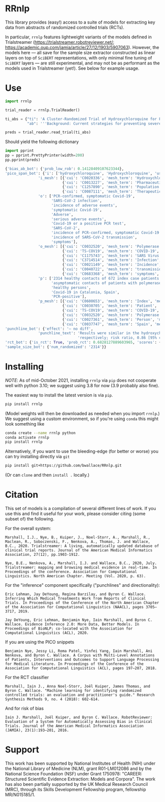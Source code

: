 # RRnlp

This library provides (easy!) access to a suite of models for extracting key data from abstracts of randomized controlled trials (RCTs). 

In particular, `rrnlp` features lightweight variants of the models defined in Trialstreamer (https://trialstreamer.robotreviewer.net/; https://academic.oup.com/jamia/article/27/12/1903/5907063). However, the models here — all save for the sample size extractor constructed as linear layers on top of `SciBERT` representations, with only minimal fine tuning of `SciBERT` layers — are still experimental, and may not be as performant as the models used in Trialstreamer (yet!). See below for example usage. 

# Use

```python
import rrnlp

trial_reader = rrnlp.TrialReader()

ti_abs = {"ti": 'A Cluster-Randomized Trial of Hydroxychloroquine for Prevention of Covid-19',
          "ab": '''Background: Current strategies for preventing severe acute respiratory syndrome coronavirus 2 (SARS-CoV-2) infection are limited to nonpharmacologic interventions. Hydroxychloroquine has been proposed as a postexposure therapy to prevent coronavirus disease 2019 (Covid-19), but definitive evidence is lacking.\n\nMethods: We conducted an open-label, cluster-randomized trial involving asymptomatic contacts of patients with polymerase-chain-reaction (PCR)-confirmed Covid-19 in Catalonia, Spain. We randomly assigned clusters of contacts to the hydroxychloroquine group (which received the drug at a dose of 800 mg once, followed by 400 mg daily for 6 days) or to the usual-care group (which received no specific therapy). The primary outcome was PCR-confirmed, symptomatic Covid-19 within 14 days. The secondary outcome was SARS-CoV-2 infection, defined by symptoms compatible with Covid-19 or a positive PCR test regardless of symptoms. Adverse events were assessed for up to 28 days.\n\nResults: The analysis included 2314 healthy contacts of 672 index case patients with Covid-19 who were identified between March 17 and April 28, 2020. A total of 1116 contacts were randomly assigned to receive hydroxychloroquine and 1198 to receive usual care. Results were similar in the hydroxychloroquine and usual-care groups with respect to the incidence of PCR-confirmed, symptomatic Covid-19 (5.7% and 6.2%, respectively; risk ratio, 0.86 [95% confidence interval, 0.52 to 1.42]). In addition, hydroxychloroquine was not associated with a lower incidence of SARS-CoV-2 transmission than usual care (18.7% and 17.8%, respectively). The incidence of adverse events was higher in the hydroxychloroquine group than in the usual-care group (56.1% vs. 5.9%), but no treatment-related serious adverse events were reported.\n\nConclusions: Postexposure therapy with hydroxychloroquine did not prevent SARS-CoV-2 infection or symptomatic Covid-19 in healthy persons exposed to a PCR-positive case patient. (Funded by the crowdfunding campaign YoMeCorono and others; BCN-PEP-CoV2 ClinicalTrials.gov number, NCT04304053.).'''}

preds = trial_reader.read_trial(ti_abs)
```

Should yield the following dictionary

```python
import pprint
pp = pprint.PrettyPrinter(width=200)
pp.pprint(preds)

{'bias_ab_bot': {'prob_low_rob': 0.14128409107623344},
'pico_span_bot': {'i': ['hydroxychloroquine', 'Hydroxychloroquine', 'usual care', 'drug', 'usual-care group (which received no specific therapy', 'hydroxychloroquine group'],
               'i_mesh': [{'cui': 'C0020336', 'mesh_term': 'Hydroxychloroquine', 'mesh_ui': 'D006886'},
                          {'cui': 'C0013227', 'mesh_term': 'Pharmaceutical Preparations', 'mesh_ui': 'D004364'},
                          {'cui': 'C1257890', 'mesh_term': 'Population Groups', 'mesh_ui': 'D044382'},
                          {'cui': 'C0087111', 'mesh_term': 'Therapeutics', 'mesh_ui': 'D013812'}],
               'o': ['PCR-confirmed, symptomatic Covid-19',
                     'SARS-CoV-2 infection',
                     'incidence of adverse events',
                     'symptomatic Covid-19',
                     'Adverse',
                     'serious adverse events',
                     'Covid-19 or a positive PCR test',
                     'SARS-CoV-2',
                     'incidence of PCR-confirmed, symptomatic Covid-19',
                     'incidence of SARS-CoV-2 transmission',
                     'symptoms'],
               'o_mesh': [{'cui': 'C0032520', 'mesh_term': 'Polymerase Chain Reaction', 'mesh_ui': 'D016133'},
                          {'cui': 'TS-COV19', 'mesh_term': 'COVID-19', 'mesh_ui': 'C000657245'},
                          {'cui': 'C1175743', 'mesh_term': 'SARS Virus', 'mesh_ui': 'D045473'},
                          {'cui': 'C3714514', 'mesh_term': 'Infection', 'mesh_ui': 'D007239'},
                          {'cui': 'C0021149', 'mesh_term': 'Incidence', 'mesh_ui': 'D015994'},
                          {'cui': 'C0040722', 'mesh_term': 'transmission', 'mesh_ui': 'Q000635'},
                          {'cui': 'C0683368', 'mesh_term': 'symptoms', 'mesh_ui': 'Q000175'}],
               'p': ['2314 healthy contacts of 672 index case patients with Covid-19 who were identified between March 17 and April 28, 2020',
                     'asymptomatic contacts of patients with polymerase-chain-reaction',
                     'healthy persons',
                     'Covid-19 in Catalonia, Spain',
                     'PCR-positive'],
               'p_mesh': [{'cui': 'C0600653', 'mesh_term': 'Index', 'mesh_ui': 'D020481'},
                          {'cui': 'C0030705', 'mesh_term': 'Patient', 'mesh_ui': 'D010361'},
                          {'cui': 'TS-COV19', 'mesh_term': 'COVID-19', 'mesh_ui': 'C000657245'},
                          {'cui': 'C0032520', 'mesh_term': 'Polymerase Chain Reaction', 'mesh_ui': 'D016133'},
                          {'cui': 'C0027361', 'mesh_term': 'Person', 'mesh_ui': 'D009272'},
                          {'cui': 'C0037747', 'mesh_term': 'Spain', 'mesh_ui': 'D013030'}]},
'punchline_bot': {'effect': '— no diff',
               'punchline_text': 'Results were similar in the hydroxychloroquine and usual-care groups with respect to the incidence of PCR-confirmed, symptomatic Covid-19 (5.7% and 6.2%, '
                                 'respectively; risk ratio, 0.86 [95% confidence interval, 0.52 to 1.42]).'},
'rct_bot': {'is_rct': True, 'prob_rct': 0.6828127889603965, 'scores': {'is_rct_balanced': True, 'is_rct_precise': True, 'is_rct_sensitive': True}},
'sample_size_bot': {'num_randomized': '2314'}}
```

# Installing

*NOTE*: As of mid-October 2021, installing `rrnlp` via `pip` does not cooperate well with python 3.10; we suggest using 3.8 for now (3.9 probably also fine).

The easiest way to install the latest version is via `pip`. 

```bash
pip install rrnlp
```

(Model weights will then be downloaded as needed when you import `rrnlp`.) We suggest using a custom environment, so if you're using `conda` this might look something like

```bash
conda create --name rrnlp python
conda activate rrnlp
pip install rrnlp
```

Alternatively, if you want to use the bleeding-edge (for better or worse) you can try installing directly via `git`

```bash
pip install git+https://github.com/bwallace/RRnlp.git
```

(Or can `clone` and then `install .` locally.)


# Citation 

This set of models is a compilation of several different lines of work. If you use this and find it useful for your work, please consider citing (some subset of) the following.

For the overall system: 

```
Marshall, I.J., Nye, B., Kuiper, J., Noel-Storr, A., Marshall, R., Maclean, R., Soboczenski, F., Nenkova, A., Thomas, J. and Wallace, B.C., 2020. Trialstreamer: A living, automatically updated database of clinical trial reports. Journal of the American Medical Informatics Association, 27(12), pp.1903-1912.

Nye, B.E., Nenkova, A., Marshall, I.J. and Wallace, B.C., 2020, July. Trialstreamer: mapping and browsing medical evidence in real-time. In Proceedings of the conference. Association for Computational Linguistics. North American Chapter. Meeting (Vol. 2020, p. 63). 
```

For the "inference" component specifically ("punchlines" and directionality):

```
Eric Lehman, Jay DeYoung, Regina Barzilay, and Byron C. Wallace. Inferring Which Medical Treatments Work from Reports of Clinical Trials. In Proceedings of the Conference of the North American Chapter of the Association for Computational Linguistics (NAACL), pages 3705–3717, 2019.

Jay DeYoung, Eric Lehman, Benjamin Nye, Iain Marshall, and Byron C. Wallace. Evidence Inference 2.0: More Data, Better Models. In Proceedings of BioNLP; co-located with the Association for Computational Linguistics (ACL), 2020.
```

If you are using the PICO snippets

```
Benjamin Nye, Jessy Li, Roma Patel, Yinfei Yang, Iain Marshall, Ani Nenkova, and Byron C. Wallace. A Corpus with Multi-Level Annotations of Patients, Interventions and Outcomes to Support Language Processing for Medical Literature. In Proceedings of the Conference of the Association for Computational Linguistics (ACL), pages 197–207, 2018.
```

For the RCT classifier

```
Marshall, Iain J., Anna Noel‐Storr, Joël Kuiper, James Thomas, and Byron C. Wallace. "Machine learning for identifying randomized controlled trials: an evaluation and practitioner's guide." Research Synthesis Methods 9, no. 4 (2018): 602-614.
```

And for risk of bias

```
Iain J. Marshall, Joël Kuiper, and Byron C. Wallace. RobotReviewer: Evaluation of a System for Automatically Assessing Bias in Clinical Trials. Journal of the American Medical Informatics Association (JAMIA), 23(1):193–201, 2016.
```

# Support

This work has been supported by National Institutes of Health (NIH) under the National Library of Medicine (NLM), grant R01-LM012086 and by the National Science Foundation (NSF) under Grant 1750978: "CAREER: Structured Scientific Evidence Extraction: Models and Corpora". The work has also been partially supported by the UK Medical Research Council (MRC), through its Skills Development Fellowship program, fellowship MR/N015185/1.

